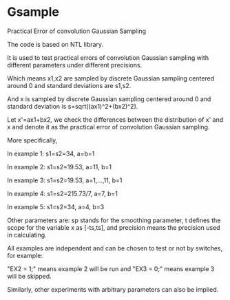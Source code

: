 # Gsample
Practical Error of convolution Gaussian Sampling

The code is based on NTL library.

It is used to test practical errors of convolution Gaussian sampling with different parameters under different precisions.

Which means x1,x2 are sampled by discrete Gaussian sampling centered around 0 and standard deviations are s1,s2.

And x is sampled by discrete Gaussian sampling centered around 0 and standard deviation is s=sqrt((ax1)^2+(bx2)^2).

Let x'=ax1+bx2, we check the differences between the distribution of x' and x and denote it as the practical error of convolution Gaussian sampling. 

More specifically, 

In example 1: s1=s2=34, a=b=1

In example 2: s1=s2=19.53, a=11, b=1

In example 3: s1=s2=19.53, a=1,...,11, b=1

In example 4: s1=s2=215.73/7, a=7, b=1

In example 5: s1=s2=34, a=4, b=3

Other parameters are: sp stands for the smoothing parameter, t defines the scope for the variable x as [-ts,ts], and precision means the precision used in calculating.

All examples are independent and can be chosen to test or not by switches, for example:

"EX2 = 1;" means example 2 will be run and "EX3 = 0;" means example 3 will be skipped.

Similarly, other experiments with arbitrary parameters can also be implied.

